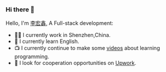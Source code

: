 ### Hi there 👋

Hello, I'm [李宏鑫](), A Full-stack development:

- 👨‍💼 I currently work in Shenzhen,China.
- 🏴󠁧󠁢󠁥󠁮󠁧󠁿 I currently learn English.
- 📺 I currently continue to make some [videos]() about learning programming. 
- 👯 I look for cooperation opportunities on [Upwork]().
<!--
- 👯 I’m looking to collaborate on ...
- 🤔 I’m looking for help with ...
- 💬 Ask me about ...
- 📫 How to reach me: ...
- 😄 Pronouns: ...
- ⚡ Fun fact: ...
-->
 
